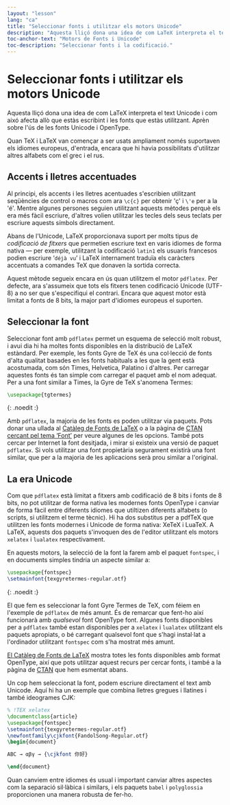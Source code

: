 ```yaml
---
layout: "lesson"
lang: "ca"
title: "Seleccionar fonts i utilitzar els motors Unicode"
description: "Aquesta lliçó dona una idea de com LaTeX interpreta el text Unicode i com aixó afecta allò que estàs escribint i les fonts que estàs utilitzant. Aprèn sobre l'ús de les fonts Unicode i OpenType."
toc-anchor-text: "Motors de Fonts i Unicode"
toc-description: "Seleccionar fonts i la codificació."
---
```


# Seleccionar fonts i utilitzar els motors Unicode

<span
  class="summary">Aquesta lliçó dona una idea de com LaTeX interpreta el text Unicode i com aixó afecta allò que estàs escribint i les fonts que estàs utilitzant. Aprèn sobre l'ús de les fonts Unicode i OpenType.</span>

Quan TeX i LaTeX van començar a ser usats ampliament només suportaven els idiomes europeus, d'entrada, encara que hi havia possibilitats d'utilitzar altres alfabets com el grec i el rus.

## Accents i lletres accentuades

Al principi, els accents i les lletres acentuades s'escribien utilitzant seqüències de control o macros com ara `\c{c}` per obtenir 'ç' i `\'e` per a la 'é'. Mentre algunes persones seguien utilitzant aquests mètodes perquè els era més fàcil escriure, d'altres volien utilitzar les tecles dels seus teclats per escriure aquests símbols directament.

Abans de l'Unicode, LaTeX proporcionava suport per molts tipus de *codificació de fitxers* que permetien escriure text en varis idiomes de forma nativa — per exemple, utilitzant la codificació `latin1` els usuaris francesos podien escriure ‘`déjà vu`’ i LaTeX internament traduïa els caràcters accentuats a comandes TeX que donaven la sortida correcta.

Aquest mètode segueix encara en ús quan utilitzem el motor `pdflatex`. Per defecte, ara s'assumeix que tots els fitxers tenen codificació Unicode (UTF-8) a no ser que s'especifiqui el contrari. Encara que aquest motor està limitat a fonts de 8 bits, la major part d'idiomes europeus el suporten.

## Seleccionar la font

Seleccionar font amb `pdflatex` permet un esquema de selecció molt robust, i avui dia hi ha moltes fonts disponibles en la distribució de LaTeX estàndard. Per exemple, les fonts Gyre de TeX és una col·lecció de fonts d'alta qualitat basades en les fonts habituals a les que la gent està acostumada, com són Times, Helvetica, Palatino i d'altres. Per carregar aquestes fonts és tan simple com carregar el paquet amb el nom adequat. Per a una font similar a Times, la Gyre de TeX s'anomena Termes:

```latex
\usepackage{tgtermes}
```
{: .noedit :}

Amb `pdflatex`, la majoria de les fonts es poden utilitzar via paquets. Pots donar una ullada al [Catàleg de Fonts de LaTeX](https://www.tug.org/FontCatalogue/) o a la pàgina de [CTAN cercant pel tema ‘Font’](https://www.ctan.org/topic/font) per veure algunes de les opcions. També pots cercar per Internet la font desitjada, i mirar si existeix una versió de paquet `pdflatex`. Si vols utilitzar una font propietària segurament existirà una font similar, que per a la majoria de les aplicacions serà prou similar a l'original.

## La era Unicode

Com que `pdflatex` està limitat a fitxers amb codificació de 8 bits i fonts de 8 bits, no pot utilitzar de forma nativa les modernes fonts OpenType i canviar de forma fàcil entre diferents idiomes que utiltizen diferents alfabets (o scripts, si utilitzem el terme tècnic). Hi ha dos substitus per a pdfTeX que utilitzen les fonts modernes i Unicode de forma nativa: XeTeX i LuaTeX. A LaTeX, aquests dos paquets s'invoquen des de l'editor utilitzant els motors `xelatex` i `lualatex` respectivament.

En aquests motors, la selecció de la font la farem amb el paquet `fontspec`, i en documents simples tindria un aspecte similar a:

```latex
\usepackage{fontspec}
\setmainfont{texgyretermes-regular.otf}
```
{: .noedit :}

El que fem es seleccionar la font Gyre Termes de TeX, com féiem en l'exemple de `pdflatex` de més amunt. És de remarcar que fent-ho així funcionarà amb *qualsevol* font OpenType font. Algunes fonts disponibles per a `pdflatex` també estan disponibles per a `xelatex` i `lualatex` utilitzant els paquets apropiats, o bé carregant qualsevol font que s'hagi instal·lat a l'ordinador utilitzant `fontspec` com s'ha mostrat més amunt.

[El Catàleg de Fonts de LaTeX](https://www.tug.org/FontCatalogue/) mostra totes les fonts disponibles amb format OpenType, així que pots utilitzar aquest recurs per cercar fonts, i també a la pàgina de [CTAN](https://www.ctan.org/topic/font) que hem esmentat abans.

Un cop hem seleccionat la font, podem escriure directament el text amb Unicode. Aquí hi ha un exemple que combina lletres gregues i llatines i també ideogrames CJK:

```latex
% !TEX xelatex
\documentclass{article}
\usepackage{fontspec}
\setmainfont{texgyretermes-regular.otf}
\newfontfamily\cjkfont{FandolSong-Regular.otf}
\begin{document}

ABC → αβγ → {\cjkfont 你好}

\end{document}
```

<p class="hint">Quan canviem entre idiomes és usual i important canviar altres aspectes com la separació sil·làbica i similars, i els paquets <code>babel</code> i <code>polyglossia</code> proporcionen una manera robusta de fer-ho.</p>
